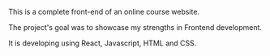 This is a complete front-end of an online course website. 

The project's goal was to showcase my strengths in Frontend development.

It is developing using React, Javascript, HTML and CSS.
